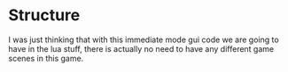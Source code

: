 # Structure
I was just thinking that with this immediate mode gui code we are going to have in the lua stuff, there is actually no
need to have any different game scenes in this game.
